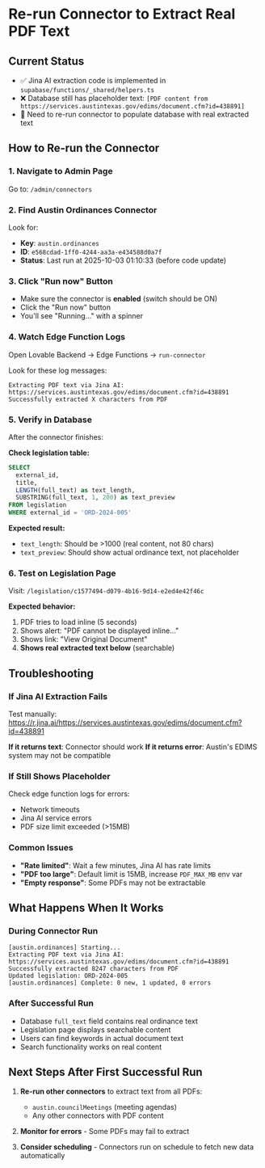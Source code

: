 # Re-run Connector to Extract Real PDF Text

## Current Status
- ✅ Jina AI extraction code is implemented in `supabase/functions/_shared/helpers.ts`
- ❌ Database still has placeholder text: `[PDF content from https://services.austintexas.gov/edims/document.cfm?id=438891]`
- 🔄 Need to re-run connector to populate database with real extracted text

## How to Re-run the Connector

### 1. Navigate to Admin Page
Go to: `/admin/connectors`

### 2. Find Austin Ordinances Connector
Look for:
- **Key**: `austin.ordinances`
- **ID**: `e568cdad-1ff0-4244-aa3a-e434588d0a7f`
- **Status**: Last run at 2025-10-03 01:10:33 (before code update)

### 3. Click "Run now" Button
- Make sure the connector is **enabled** (switch should be ON)
- Click the "Run now" button
- You'll see "Running..." with a spinner

### 4. Watch Edge Function Logs
Open Lovable Backend → Edge Functions → `run-connector`

Look for these log messages:
```
Extracting PDF text via Jina AI: https://services.austintexas.gov/edims/document.cfm?id=438891
Successfully extracted X characters from PDF
```

### 5. Verify in Database
After the connector finishes:

**Check legislation table:**
```sql
SELECT 
  external_id, 
  title, 
  LENGTH(full_text) as text_length,
  SUBSTRING(full_text, 1, 200) as text_preview 
FROM legislation 
WHERE external_id = 'ORD-2024-005'
```

**Expected result:**
- `text_length`: Should be >1000 (real content, not 80 chars)
- `text_preview`: Should show actual ordinance text, not placeholder

### 6. Test on Legislation Page
Visit: `/legislation/c1577494-d079-4b16-9d14-e2ed4e42f46c`

**Expected behavior:**
1. PDF tries to load inline (5 seconds)
2. Shows alert: "PDF cannot be displayed inline..."
3. Shows link: "View Original Document"
4. **Shows real extracted text below** (searchable)

## Troubleshooting

### If Jina AI Extraction Fails
Test manually: https://r.jina.ai/https://services.austintexas.gov/edims/document.cfm?id=438891

**If it returns text**: Connector should work
**If it returns error**: Austin's EDIMS system may not be compatible

### If Still Shows Placeholder
Check edge function logs for errors:
- Network timeouts
- Jina AI service errors
- PDF size limit exceeded (>15MB)

### Common Issues
- **"Rate limited"**: Wait a few minutes, Jina AI has rate limits
- **"PDF too large"**: Default limit is 15MB, increase `PDF_MAX_MB` env var
- **"Empty response"**: Some PDFs may not be extractable

## What Happens When It Works

### During Connector Run
```
[austin.ordinances] Starting...
Extracting PDF text via Jina AI: https://services.austintexas.gov/edims/document.cfm?id=438891
Successfully extracted 8247 characters from PDF
Updated legislation: ORD-2024-005
[austin.ordinances] Complete: 0 new, 1 updated, 0 errors
```

### After Successful Run
- Database `full_text` field contains real ordinance text
- Legislation page displays searchable content
- Users can find keywords in actual document text
- Search functionality works on real content

## Next Steps After First Successful Run

1. **Re-run other connectors** to extract text from all PDFs:
   - `austin.councilMeetings` (meeting agendas)
   - Any other connectors with PDF content

2. **Monitor for errors** - Some PDFs may fail to extract

3. **Consider scheduling** - Connectors run on schedule to fetch new data automatically
